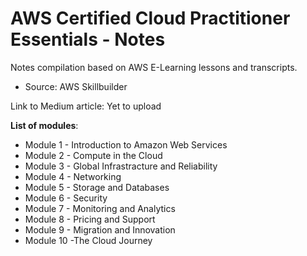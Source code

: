 
# AWS Certified Cloud Practitioner Essentials - Notes
Notes compilation based on AWS E-Learning lessons and transcripts. 
- Source: AWS Skillbuilder

Link to Medium article: Yet to upload

**List of modules**:  
- Module 1 - Introduction to Amazon Web Services 
- Module 2 - Compute in the Cloud 
- Module 3 - Global Infrastracture and Reliability
- Module 4 - Networking 
- Module 5 - Storage and Databases
- Module 6 - Security
- Module 7 - Monitoring and Analytics 
- Module 8 - Pricing and Support
- Module 9 - Migration and Innovation
- Module 10 -The Cloud Journey 






